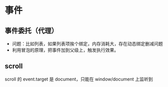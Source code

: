 # 事件

## 事件委托（代理）
* 问题：比如列表，如果列表项挨个绑定，内存消耗大，存在动态绑定删减问题
* 利用冒泡的原理，把事件加到父级上，触发执行效果。

## scroll

scroll 的 event.target 是 document，只能在 window/document 上监听到
